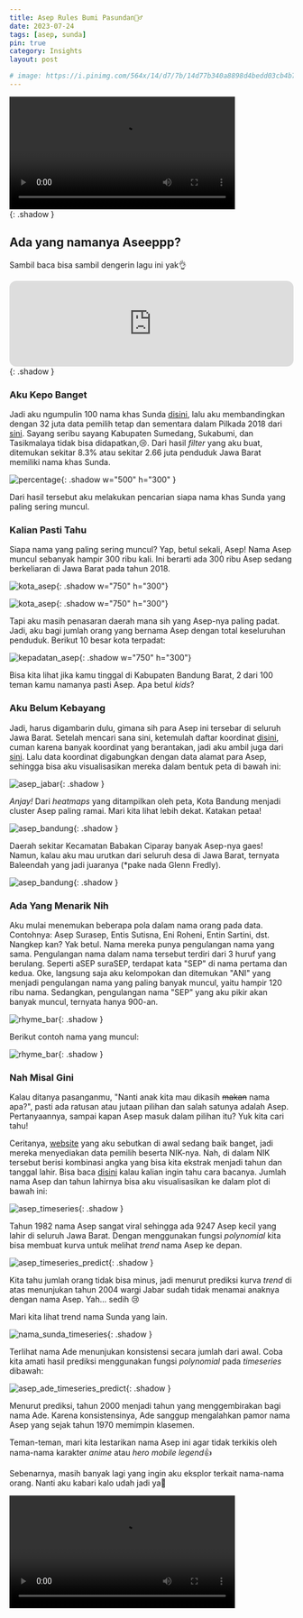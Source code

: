 ```yaml
---
title: Asep Rules Bumi Pasundan🙆‍♂️
date: 2023-07-24
tags: [asep, sunda]
pin: true
category: Insights
layout: post

# image: https://i.pinimg.com/564x/14/d7/7b/14d77b340a8898d4bedd03cb4b7d3e61.jpg
---
```


<div>
<video width="400" controls>
  <source src="/assets/asep/teletubbies.mp4" type="video/mp4">
</video>
</div>{: .shadow }

## Ada yang namanya Aseeppp?

Sambil baca bisa sambil dengerin lagu ini yak👌

<iframe style="border-radius:12px" src="https://open.spotify.com/embed/track/6Mtm1xsfggzN4ZSWe0d78L?utm_source=generator" width="100%" height="152" frameBorder="0" allowfullscreen="" allow="autoplay; clipboard-write; encrypted-media; fullscreen; picture-in-picture" loading="lazy"></iframe>{: .shadow }

### Aku Kepo Banget

Jadi aku ngumpulin 100 nama khas Sunda [disini](), lalu aku membandingkan dengan 32 juta data pemilih tetap dan sementara dalam Pilkada 2018 dari [sini](https://datapemilu.kpu.go.id/pilkada2018). Sayang seribu sayang Kabupaten Sumedang, Sukabumi, dan Tasikmalaya tidak bisa didapatkan,😢. Dari hasil _filter_ yang aku buat, ditemukan sekitar 8.3% atau sekitar 2.66 juta penduduk Jawa Barat memiliki nama khas Sunda.

![percentage](/assets/asep/count.png){: .shadow w="500" h="300" }

Dari hasil tersebut aku melakukan pencarian siapa nama khas Sunda yang paling sering muncul.

### Kalian Pasti Tahu

Siapa nama yang paling sering muncul? Yap, betul sekali, Asep! Nama Asep muncul sebanyak hampir 300 ribu kali. Ini berarti ada 300 ribu Asep sedang berkeliaran di Jawa Barat pada tahun 2018.

![kota_asep](/assets/asep/sunda_first_row.png){: .shadow w="750" h="300"}

![kota_asep](/assets/asep/sunda_second_row.png){: .shadow w="750" h="300"}

Tapi aku masih penasaran daerah mana sih yang Asep-nya paling padat. Jadi, aku bagi jumlah orang yang bernama Asep dengan total keseluruhan penduduk. Berikut 10 besar kota terpadat:

![kepadatan_asep](/assets/asep/sunda_asep_density.png){: .shadow w="750" h="300"}

Bisa kita lihat jika kamu tinggal di Kabupaten Bandung Barat, 2 dari 100 teman kamu namanya pasti Asep. Apa betul _kids_?

### Aku Belum Kebayang

Jadi, harus digambarin dulu, gimana sih para Asep ini tersebar di seluruh Jawa Barat. Setelah mencari sana sini, ketemulah daftar koordinat [disini](https://opendata.jabarprov.go.id/id/dataset/daftar-titik-koordinat-desa-berdasarkan-desakelurahan-di-jawa-barat), cuman karena banyak koordinat yang berantakan, jadi aku ambil juga dari [sini](https://www.gps-coordinates.net/). Lalu data koordinat digabungkan dengan data alamat para Asep, sehingga bisa aku visualisasikan mereka dalam bentuk peta di bawah ini:

![asep_jabar](/assets/asep/jabar_asep_map.png){: .shadow }

_Anjay!_ Dari _heatmaps_ yang ditampilkan oleh peta, Kota Bandung menjadi cluster Asep paling ramai. Mari kita lihat lebih dekat. Katakan petaa!

![asep_bandung](/assets/asep/bandung_asep_map.png){: .shadow }

Daerah sekitar Kecamatan Babakan Ciparay banyak Asep-nya gaes! Namun, kalau aku mau urutkan dari seluruh desa di Jawa Barat, ternyata Baleendah yang jadi juaranya (\*pake nada Glenn Fredly).

![asep_bandung](/assets/asep/desa_asep.png){: .shadow }

### Ada Yang Menarik Nih

Aku mulai menemukan beberapa pola dalam nama orang pada data. Contohnya: Asep Surasep, Entis Sutisna, Eni Roheni, Entin Sartini, dst. Nangkep kan? Yak betul. Nama mereka punya pengulangan nama yang sama. Pengulangan nama dalam nama tersebut terdiri dari 3 huruf yang berulang. Seperti aSEP suraSEP, terdapat kata "SEP" di nama pertama dan kedua. Oke, langsung saja aku kelompokan dan ditemukan "ANI" yang menjadi pengulangan nama yang paling banyak muncul, yaitu hampir 120 ribu nama. Sedangkan, pengulangan nama "SEP" yang aku pikir akan banyak muncul, ternyata hanya 900-an.

![rhyme_bar](/assets/asep/rhyme_bar.png){: .shadow }

Berikut contoh nama yang muncul:

![rhyme_bar](/assets/asep/rhyme_table.png){: .shadow }

### Nah Misal Gini

Kalau ditanya pasanganmu, "Nanti anak kita mau dikasih ~~makan~~ nama apa?", pasti ada ratusan atau jutaan pilihan dan salah satunya adalah Asep. Pertanyaannya, sampai kapan Asep masuk dalam pilihan itu? Yuk kita cari tahu!

Ceritanya, [website](https://datapemilu.kpu.go.id/pilkada2018) yang aku sebutkan di awal sedang baik banget, jadi mereka menyediakan data pemilih beserta NIK-nya. Nah, di dalam NIK tersebut berisi kombinasi angka yang bisa kita ekstrak menjadi tahun dan tanggal lahir. Bisa baca [disini](https://dispenduk.mojokertokota.go.id/home/berita/Arti-kode-angka-dalam-NIK-E-KTP) kalau kalian ingin tahu cara bacanya. Jumlah nama Asep dan tahun lahirnya bisa aku visualisasikan ke dalam plot di bawah ini:

![asep_timeseries](/assets/asep/asep_timeseries.png){: .shadow }

Tahun 1982 nama Asep sangat viral sehingga ada 9247 Asep kecil yang lahir di seluruh Jawa Barat.
Dengan menggunakan fungsi _polynomial_ kita bisa membuat kurva untuk melihat _trend_ nama Asep ke depan.

![asep_timeseries_predict](/assets/asep/asep_timeseries_predict.png){: .shadow }

Kita tahu jumlah orang tidak bisa minus, jadi menurut prediksi kurva _trend_ di atas menunjukan tahun 2004 wargi Jabar sudah tidak menamai anaknya dengan nama Asep. Yah... sedih 😢

Mari kita lihat trend nama Sunda yang lain.

![nama_sunda_timeseries](/assets/asep/trend_sunda.png){: .shadow }

Terlihat nama Ade menunjukan konsistensi secara jumlah dari awal. Coba kita amati hasil prediksi menggunakan fungsi _polynomial_ pada _timeseries_ dibawah:

![asep_ade_timeseries_predict](/assets/asep/predict_asep_ade.png){: .shadow }

Menurut prediksi, tahun 2000 menjadi tahun yang menggembirakan bagi nama Ade. Karena konsistensinya, Ade sanggup mengalahkan pamor nama Asep yang sejak tahun 1970 memimpin klasemen.

Teman-teman, mari kita lestarikan nama Asep ini agar tidak terkikis oleh nama-nama karakter _anime_ atau *hero mobile legend*👍

Sebenarnya, masih banyak lagi yang ingin aku eksplor terkait nama-nama orang. Nanti aku kabari kalo udah jadi ya👋

<div>
<video width="400" controls>
  <source src="/assets/asep/teletubbies.mp4" type="video/mp4">
</video>
</div>
